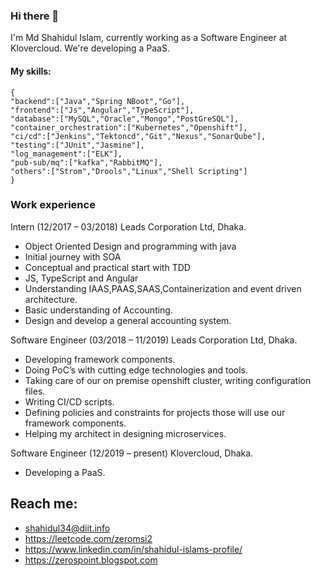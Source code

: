### Hi there 👋
I'm Md Shahidul Islam, currently working as a Software Engineer at Klovercloud. We're developing a PaaS.

#### My skills:
```
{
"backend":["Java","Spring NBoot","Go"],
"frontend":["Js","Angular","TypeScript"],
"database":["MySQL","Oracle","Mongo","PostGreSQL"],
"container_orchestration":["Kubernetes","Openshift"],
"ci/cd":["Jenkins","Tektoncd","Git","Nexus","SonarQube"],
"testing":["JUnit","Jasmine"],
"log_management":["ELK"],
"pub-sub/mq":["kafka","RabbitMQ"],
"others":["Strom","Drools","Linux","Shell Scripting"]
}
```

### Work experience 
Intern (12/2017 – 03/2018)
Leads Corporation Ltd, Dhaka.
- Object Oriented Design and programming with
java
- Initial journey with SOA
- Conceptual and practical start with TDD
- JS, TypeScript and Angular
- Understanding IAAS,PAAS,SAAS,Containerization
and event driven architecture.
- Basic understanding of Accounting.
- Design and develop a general accounting system.

Software Engineer (03/2018 – 11/2019)
Leads Corporation Ltd, Dhaka.
- Developing framework components.
- Doing PoC’s with cutting edge technologies and
tools.
- Taking care of our on premise openshift cluster,
writing configuration files.
- Writing CI/CD scripts.
- Defining policies and constraints for projects
those will use our framework components.
- Helping my architect in designing
microservices.

Software Engineer (12/2019 – present)
Klovercloud, Dhaka.
- Developing a PaaS.

## Reach me:
- shahidul34@diit.info
- https://leetcode.com/zeromsi2
- https://www.linkedin.com/in/shahidul-islams-profile/
- https://zerospoint.blogspot.com


